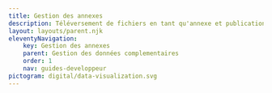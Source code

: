 ```yaml
---
title: Gestion des annexes
description: Téléversement de fichiers en tant qu'annexe et publication
layout: layouts/parent.njk
eleventyNavigation:
    key: Gestion des annexes
    parent: Gestion des données complementaires
    order: 1
    nav: guides-developpeur
pictogram: digital/data-visualization.svg
---
```

